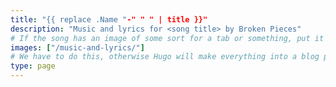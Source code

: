 ```yaml
---
title: "{{ replace .Name "-" " " | title }}"
description: "Music and lyrics for <song title> by Broken Pieces"
# If the song has an image of some sort for a tab or something, put it here
images: ["/music-and-lyrics/"] 
# We have to do this, otherwise Hugo will make everything into a blog post
type: page
---
```

